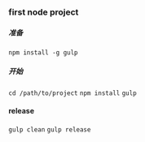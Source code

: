 ### first node project

##### 准备
`npm install -g gulp`


##### 开始
`cd /path/to/project`
`npm install`
`gulp`

#### release
`gulp clean`
`gulp release`
